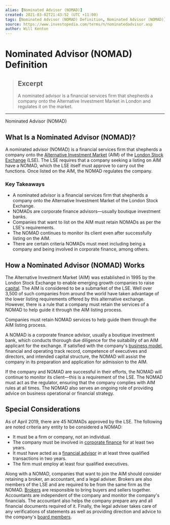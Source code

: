```yaml
---
alias: [Nominated Advisor (NOMAD)]
created: 2021-03-02T21:43:52 (UTC +11:00)
tags: [Nominated Advisor (NOMAD) Definition, Nominated Advisor (NOMAD)]
source: https://www.investopedia.com/terms/n/nominatedadvisor.asp
author: Will Kenton
---
```


# Nominated Advisor (NOMAD) Definition

> ## Excerpt
> A nominated advisor is a financial services firm that shepherds a company onto the Alternative Investment Market in London and regulates it on the market.

---

Nominated Advisor (NOMAD)
## What Is a Nominated Advisor (NOMAD)?

A nominated advisor (NOMAD) is a financial services firm that shepherds a company onto the [Alternative Investment Market](https://www.investopedia.com/terms/a/alternative-investment-market.asp) (AIM) of the [London Stock Exchange](https://www.investopedia.com/terms/l/lse.asp) (LSE). The LSE requires that a company seeking a listing on AIM have a NOMAD, which the LSE itself must approve to carry out the functions. Once listed on the AIM, the NOMAD regulates the company.

### Key Takeaways

-   A nominated advisor is a financial services firm that shepherds a company onto the Alternative Investment Market of the London Stock Exchange.
-   NOMADs are corporate finance advisors—usually boutique investment banks.
-   Companies that want to list on the AIM must retain NOMADs as per the LSE's requirements.
-   The NOMAD continues to monitor its client even after successfully listing on the AIM.
-   There are certain criteria NOMADs must meet including being a company and being involved in corporate finance, among others.

## How a Nominated Advisor (NOMAD) Works

The Alternative Investment Market (AIM) was established in 1995 by the London Stock Exchange to enable emerging growth companies to raise [capital](https://www.investopedia.com/terms/c/capital.asp). The AIM is considered to be a submarket of the LSE. Well over 3,500 of such companies from around the world have taken advantage of the lower listing requirements offered by this alternative exchange. However, there is a rule that a company must retain the services of a NOMAD to help guide it through the AIM listing process.

Companies must retain NOMAD services to help guide them through the AIM listing process.

A NOMAD is a corporate finance advisor, usually a boutique investment bank, which conducts thorough due diligence for the suitability of an AIM applicant for the exchange. If satisfied with the company's [business model](https://www.investopedia.com/terms/b/businessmodel.asp), financial and operating track record, competence of executives and directors, and intended capital structure, the NOMAD will assist the company in its preparation and application for admission to the AIM.

If the company and NOMAD are successful in their efforts, the NOMAD will continue to monitor its client—this is a requirement of the LSE. The NOMAD must act as the regulator, ensuring that the company complies with AIM rules at all times. The NOMAD also serves an ongoing role of providing advice on business operational or financial strategy.

## Special Considerations

As of April 2019, there are 45 NOMADs approved by the LSE. The following are noted criteria any entity to be considered a NOMAD:

-   It must be a firm or company, not an individual.
-   The company must be involved in [corporate finance](https://www.investopedia.com/terms/c/corporatefinance.asp) for at least two years.
-   It must have acted as a [financial advisor](https://www.investopedia.com/terms/f/financial-advisor.asp) in at least three qualified transactions in two years.
-   The firm must employ at least four qualified executives.

Along with a NOMAD, companies that want to join the AIM should consider retaining a broker, an accountant, and a legal adviser. Brokers are also members of the LSE and are required to be from the same firm as the NOMAD. [Brokers](https://www.investopedia.com/terms/b/broker.asp) are responsible to bring buyers and sellers together. Accountants are independent of the company and monitor the company's financials. The accountant also helps the company prepare any and all financial documents required of it. Finally, the legal adviser takes care of any verifications of statements as well as providing direction and advice to the company's [board members](https://www.investopedia.com/terms/b/boardofdirectors.asp).

